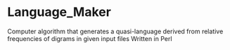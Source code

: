 # Language_Maker
Computer algorithm that generates a quasi-language derived from relative frequencies of digrams in given input files
Written in Perl
